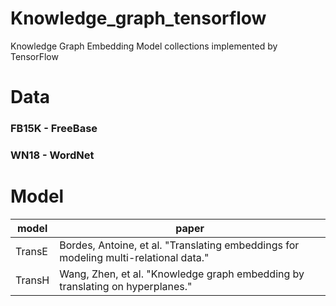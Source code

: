 # Knowledge_graph_tensorflow
Knowledge Graph Embedding Model collections implemented by TensorFlow

# Data
### FB15K - FreeBase
### WN18 - WordNet

# Model
|model|paper|
|------|---|
|TransE|Bordes, Antoine, et al. "Translating embeddings for modeling multi-relational data."|
|TransH|Wang, Zhen, et al. "Knowledge graph embedding by translating on hyperplanes."|
